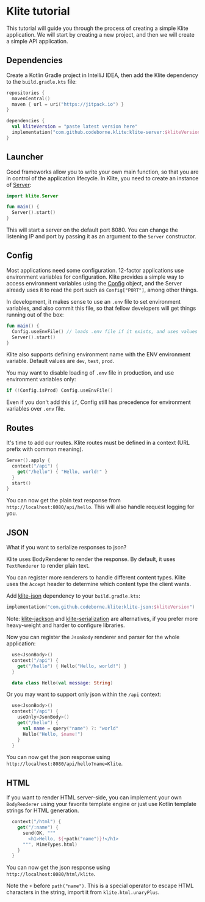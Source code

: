 # Klite tutorial

This tutorial will guide you through the process of creating a simple Klite application. We will start by creating a new project, and then we will create a simple API application.

## Dependencies

Create a Kotlin Gradle project in IntelliJ IDEA, then add the Klite dependency to the `build.gradle.kts` file:

```kts
repositories {
  mavenCentral()
  maven { url = uri("https://jitpack.io") }
}

dependencies {
  val kliteVersion = "paste latest version here"
  implementation("com.github.codeborne.klite:klite-server:$kliteVersion")
}
```

## Launcher

Good frameworks allow you to write your own main function, so that you are in control of the application lifecycle.
In Klite, you need to create an instance of [Server](server/src/klite/Server.kt):

```kotlin
import klite.Server

fun main() {
  Server().start()
}
```

This will start a server on the default port 8080.
You can change the listening IP and port by passing it as an argument to the `Server` constructor.

## Config

Most applications need some configuration. 12-factor applications use environment variables for configuration.
Klite provides a simple way to access environment variables using the [Config](core/src/Config.kt) object, and the Server already uses it to read the port such as `Config["PORT"]`, among other things.

In development, it makes sense to use an `.env` file to set environment variables, and also commit this file, so that fellow developers will get things running out of the box:

```kotlin
fun main() {
  Config.useEnvFile() // loads .env file if it exists, and uses values from file only if they are not set in the environment
  Server().start()
}
```

Klite also supports defining environment name with the ENV environment variable. Default values are `dev`, `test`, `prod`.

You may want to disable loading of `.env` file in production, and use environment variables only:

```kotlin
if (!Config.isProd) Config.useEnvFile()
```

Even if you don't add this `if`, Config still has precedence for environment variables over `.env` file.

## Routes

It's time to add our routes. Klite routes must be defined in a context (URL prefix with common meaning).

```kotlin
Server().apply {
  context("/api") {
    get("/hello") { "Hello, world!" }
  }
  start()
}
```

You can now get the plain text response from `http://localhost:8080/api/hello`.
This will also handle request logging for you.

## JSON

What if you want to serialize responses to json?

Klite uses BodyRenderer to render the response. By default, it uses `TextRenderer` to render plain text.

You can register more renderers to handle different content types.
Klite uses the `Accept` header to determine which content type the client wants.

Add [klite-json](json) dependency to your `build.gradle.kts`:

```kts
implementation("com.github.codeborne.klite:klite-json:$kliteVersion")
```

Note: [klite-jackson](jackson) and [klite-serialization](serialization) are alternatives, if you prefer more heavy-weight and harder to configure libraries.

Now you can register the `JsonBody` renderer and parser for the whole application:

```kotlin
  use<JsonBody>()
  context("/api") {
    get("/hello") { Hello("Hello, world!") }
  }

  data class Hello(val message: String)
```

Or you may want to support only json within the `/api` context:

```kotlin
  use<JsonBody>()
  context("/api") {
    useOnly<JsonBody>()
    get("/hello") {
      val name = query("name") ?: "world"
      Hello("Hello, $name!")
    }
  }
```

You can now get the json response using `http://localhost:8080/api/hello?name=Klite`.

## HTML

If you want to render HTML server-side, you can implement your own `BodyRenderer` using your favorite template engine or just use Kotlin template strings for HTML generation.

```kotlin
  context("/html") {
    get("/:name") {
      send(OK, """
        <h1>Hello, ${+path("name")}!</h1>
      """, MimeTypes.html)
    }
  }
```

You can now get the json response using `http://localhost:8080/html/klite`.

Note the `+` before `path("name")`. This is a special operator to escape HTML characters in the string, import it from `klite.html.unaryPlus`.
